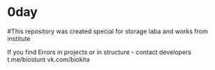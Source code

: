 # 0day

#This repository was created special for storage laba and works from institute

If you find Errors in projects or in structure - contact developers
t.me/biostunt 
vk.com/biokita 
